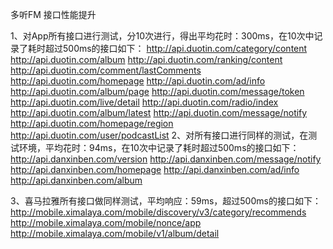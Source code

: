 多听FM 接口性能提升

1、对App所有接口进行测试，分10次进行，得出平均花时：300ms，在10次中记录了耗时超过500ms的接口如下：
http://api.duotin.com/category/content
http://api.duotin.com/album
http://api.duotin.com/ranking/content
http://api.duotin.com/comment/lastComments
http://api.duotin.com/homepage
http://api.duotin.com/ad/info
http://api.duotin.com/album/page
http://api.duotin.com/message/token
http://api.duotin.com/live/detail
http://api.duotin.com/radio/index
http://api.duotin.com/album/latest
http://api.duotin.com/message/notify
http://api.duotin.com/homepage/region
http://api.duotin.com/user/podcastList
2、对所有接口进行同样的测试，在测试环境，平均花时：94ms，在10次中记录了耗时超过500ms的接口如下：
http://api.danxinben.com/version
http://api.danxinben.com/message/notify
http://api.danxinben.com/homepage
http://api.danxinben.com/ad/info
http://api.danxinben.com/album

3、喜马拉雅所有接口做同样测试，平均响应：59ms，超过500ms的接口如下：
http://mobile.ximalaya.com/mobile/discovery/v3/category/recommends
http://mobile.ximalaya.com/mobile/nonce/app
http://mobile.ximalaya.com/mobile/v1/album/detail


